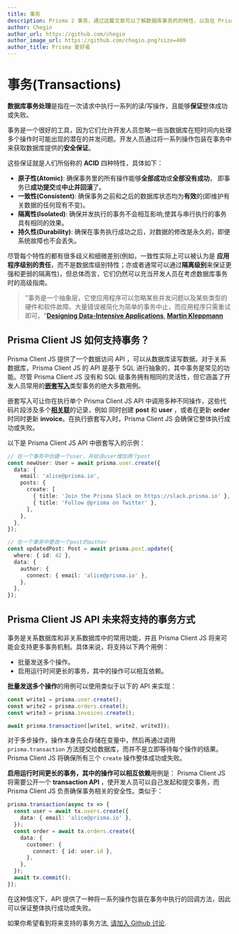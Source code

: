 ```yaml
---
title: 事务
description: Prisma 2 事务，通过这篇文章可以了解数据库事务的的特性，以及在 Prisma2 中如何使用事务解决一系列的读/写操作。
author: Chegio
author_url: https://github.com/chegio
author_image_url: https://github.com/chegio.png?size=400
author_title: Prisma 爱好者
---
```


# 事务(Transactions)

**数据库事务处理**是指在一次请求中执行一系列的读/写操作，且能够**保证**整体成功或失败。

事务是一个很好的工具，因为它们允许开发人员忽略一些当数据库在短时间内处理多个操作时可能出现的潜在的并发问题。开发人员通过将一系列操作包装在事务中来获取数据库提供的**安全保证**。

这些保证就是人们所俗称的 **ACID** 四种特性，具体如下：

- **原子性(Atomic)**: 确保事务里的所有操作能够**全部成功**或**全部没有成功**， 即事务已**成功提交**或**中止并回滚**了。
- **一致性(Consistent)**: 确保事务之前和之后的数据库状态均为**有效**的(即维护有关数据的任何现有不变)。
- **隔离性(Isolated)**: 确保并发执行的事务不会相互影响,使其与串行执行的事务具有相同的效果。
- **持久性(Durability)**: 确保在事务执行成功之后，对数据的修改是永久的，即便系统故障也不会丢失。

尽管每个特性的都有很多歧义和细微差别(例如，一致性实际上可以被认为是 **应用程序级别的责任**，而不是数据库级别特性；亦或者通常可以通过**隔离级别**来保证更强和更弱的隔离性)，但总体而言，它们仍然可以充当开发人员在考虑数据库事务时的高级指南。

> "事务是一个抽象层，它使应用程序可以忽略某些并发问题以及某些类型的硬件和软件故障。大量错误被简化为简单的事务中止，而应用程序只需重试即可。"**[Designing Data-Intensive Applications](https://dataintensive.net/), [Martin Kleppmann](https://twitter.com/martinkl)**

## Prisma Client JS 如何支持事务？

Prisma Client JS 提供了一个数据访问 API ，可以从数据库读写数据。对于关系数据库，Prisma Client JS 的 API 是基于 SQL 进行抽象的，其中事务是常见的功能。尽管 Prisma Client JS 没有和 SQL 级事务拥有相同的灵活性，但它涵盖了开发人员常用的[**嵌套写入**](./relations.md#nested-writes)类型事务的绝大多数用例。

嵌套写入可让你在执行单个 Prisma Client JS API 中调用多种不同操作，这些代码片段涉及多个[**相关联**](./relations.md#nested-writes)的记录，例如 同时创建 **post** 和 **user** ，或者在更新 **order** 时同时更新 **invoice**。在执行嵌套写入时，Prisma Client JS 会确保它整体执行成功或失败。

以下是 Prisma Client JS API 中嵌套写入的示例：

```ts
// 在一个事务中创建一个user，并给该user增加两个post
const newUser: User = await prisma.user.create({
  data: {
    email: 'alice@prisma.io',
    posts: {
      create: [
        { title: 'Join the Prisma Slack on https://slack.prisma.io' },
        { title: 'Follow @prisma on Twitter' },
      ],
    },
  },
});
```

```ts
// 在一个事务中更改一个post的author
const updatedPost: Post = await prisma.post.update({
  where: { id: 42 },
  data: {
    author: {
      connect: { email: 'alice@prisma.io' },
    },
  },
});
```

## Prisma Client JS API 未来将支持的事务方式

事务是关系数据库和非关系数据库中的常用功能，并且 Prisma Client JS 将来可能会支持更多事务机制。具体来说，将支持以下两个用例：

- 批量发送多个操作。
- 启用运行时间更长的事务，其中的操作可以相互依赖。

**批量发送多个操作**的用例可以使用类似于以下的 API 来实现：

```ts
const write1 = prisma.user.create();
const write2 = prisma.orders.create();
const write3 = prisma.invoices.create();

await prisma.transaction([write1, write2, write3]);
```

对于多步操作，操作本身先会存储在变量中，然后再通过调用 `prisma.transaction` 方法提交给数据库，而并不是立即等待每个操作的结果。 Prisma Client JS 将确保所有三个 `create` 操作整体成功或失败。

**启用运行时间更长的事务，其中的操作可以相互依赖**用例是： Prisma Client JS 将需要公开一个 **transaction API** ，使开发人员可以自己发起和提交事务，而 Prisma Client JS 负责确保事务相关的安全性。类似于：

```ts
prisma.transaction(async tx => {
  const user = await tx.users.create({
    data: { email: 'alice@prisma.io' },
  });
  const order = await tx.orders.create({
    data: {
      customer: {
        connect: { id: user.id },
      },
    },
  });
  await tx.commit();
});
```

在这种情况下，API 提供了一种将一系列操作包装在事务中执行的回调方法，因此可以保证整体执行成功或失败。

如果你希望看到将来支持的事务方法, [请加入 Github 讨论](https://github.com/prisma/prisma2/issues/312).

